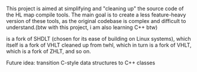 This project is aimed at simplifying and "cleaning up" the source code of the HL map compile tools. The main goal is to create a less feature-heavy version of these tools, as the original codebase is complex and difficult to understand.(btw with this project, i am also learning C++ btw)

is a fork of SHDLT (chosen for its ease of building on Linux systems), which itself is a fork of VHLT cleaned up from twhl, which in turn is a fork of VHLT, which is a fork of ZHLT, and so on.

Future idea: transition C-style data structures to C++ classes
